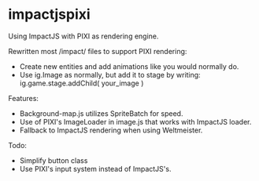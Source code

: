 # impactjspixi
Using ImpactJS with PIXI as rendering engine.

Rewritten most /impact/ files to support PIXI rendering:
- Create new entities and add animations like you would normally do.
- Use ig.Image as normally, but add it to stage by writing: ig.game.stage.addChild( your_image )

Features:
- Background-map.js utilizes SpriteBatch for speed.
- Use of PIXI's ImageLoader in image.js that works with ImpactJS loader.
- Fallback to ImpactJS rendering when using Weltmeister.

Todo:
- Simplify button class
- Use PIXI's input system instead of ImpactJS's.